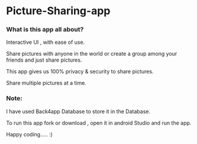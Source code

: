 # Picture-Sharing-app

### What is this app all about?

Interactive UI , with ease of use.

Share pictures with anyone in the world or create a group among your friends and just share pictures.

This app gives us 100% privacy & security to share pictures.

Share multiple pictures at a time.

### Note:
I have used Back4app Database to store it in the Database.

To run this app fork or download , open it in android Studio and run the app.

Happy coding..... :)
